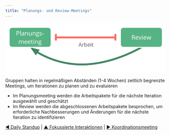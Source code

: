 ```yaml
---
title: "Planungs- und Review-Meetings"
---
```



![right,fit](img/meetings/planning-review.png)

Gruppen halten in regelmäßigen Abständen (1-4 Wochen) zeitlich begrenzte Meetings, um Iterationen zu planen und zu evaluieren

- Im Planungsmeeting werden die Arbeitspakete für die nächste Iteration ausgewählt und geschätzt
- Im Review werden die abgeschlossenen Arbeitspakete besprochen, um erforderliche Nachbesserungen und Änderungen für die nächste Iteration zu identifizieren

[&#9664; Daily Standup](daily-standup.html) | [&#9650; Fokussierte Interaktionen](focused-interactions.html) | [&#9654; Koordinationsmeeting](coordination-meeting.html)

